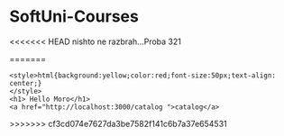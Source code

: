 # SoftUni-Courses
<<<<<<< HEAD
nishto ne razbrah...Proba 321

=======
<!DOCTYPE html>
<html lang="en">
<head>
    <meta charset="UTF-8">
    <meta http-equiv="X-UA-Compatible" content="IE=edge">
    <meta name="viewport" content="width=device-width, initial-scale=1.0">
    <title>Document</title>
</head>
<body>
    
    <style>html{background:yellow;color:red;font-size:50px;text-align: center;}
    </style>
    <h1> Hello Moro</h1>
    <a href="http://localhost:3000/catalog ">catalog</a>
</body>
</html>
>>>>>>> cf3cd074e7627da3be7582f141c6b7a37e654531
